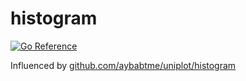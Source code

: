 # histogram

[![Go Reference](https://pkg.go.dev/badge/github.com/huffduff/histogram.svg)](https://pkg.go.dev/github.com/huffduff/histogram)

Influenced by [github.com/aybabtme/uniplot/histogram](https://github.com/aybabtme/uniplot/tree/master/histogram)

